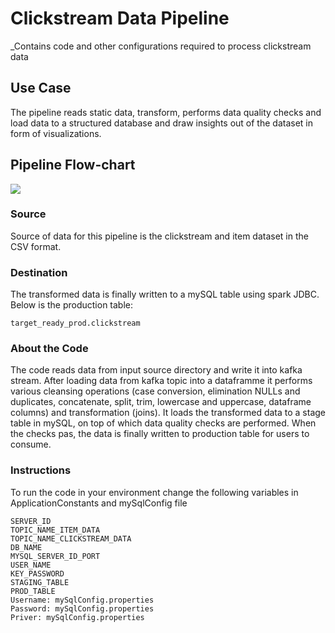 # Clickstream Data Pipeline

_Contains code and other configurations required to process clickstream data

## Use Case
The pipeline reads static data, transform, performs data quality checks and load data to a structured database and draw insights out of the dataset in form of visualizations.

## Pipeline Flow-chart
![](../../../../Users/kkweb/Downloads/architecture.drawio.png)

### Source
Source of data for this pipeline is the clickstream and item dataset in the CSV format.

### Destination
The transformed data is finally written to a mySQL table using spark JDBC. Below is the production table:

```
target_ready_prod.clickstream
```

### About the Code

The code reads data from input source directory and write it into kafka stream. After loading data from kafka topic into a dataframme it performs various cleansing operations (case conversion, elimination NULLs and duplicates, concatenate, split, trim, lowercase and uppercase, dataframe columns) and transformation (joins). It loads the transformed data to a stage table in mySQL, on top of which data quality checks are performed. When the checks pas, the data is finally written to production table for users to consume.

### Instructions

To run the code in your environment change the following variables in ApplicationConstants and mySqlConfig file

````
SERVER_ID
TOPIC_NAME_ITEM_DATA
TOPIC_NAME_CLICKSTREAM_DATA
DB_NAME
MYSQL_SERVER_ID_PORT
USER_NAME
KEY_PASSWORD
STAGING_TABLE
PROD_TABLE
Username: mySqlConfig.properties 
Password: mySqlConfig.properties 
Priver: mySqlConfig.properties 
````


